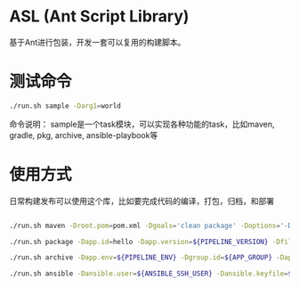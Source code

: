 # ASL (Ant Script Library)

基于Ant进行包装，开发一套可以复用的构建脚本。

# 测试命令

```bash
./run.sh sample -Darg1=world
```

命令说明：
sample是一个task模块，可以实现各种功能的task，比如maven, gradle, pkg, archive, ansible-playbook等

# 使用方式

日常构建发布可以使用这个库，比如要完成代码的编译，打包，归档，和部署

```bash

./run.sh maven -Droot.pom=pom.xml -Dgoals='clean package' -Doptions='-Dmaven.test.skip=true' -Dsettings.id=ci -Dmaven.repo.local=/home/jenkins/.mvnrepo

./run.sh package -Dapp.id=hello -Dapp.version=${PIPELINE_VERSION} -Dfileset.dir=${WORKSPACE}/dist -Dfileset.include='**/*'

./run.sh archive -Dapp.env=${PIPELINE_ENV} -Dgroup.id=${APP_GROUP} -Dapp.id=hello -Dapp.version=${PIPELINE_VERSION} -Darchive.provider=minio -Dminio.xxxx=xxx

./run.sh ansible -Dansible.user=${ANSIBLE_SSH_USER} -Dansible.keyfile=${ANSIBLE_SSH_KEYFILE} -Dinventory.hosts='ip,' -Dansible.options='-v -C' -Dplaybook.file=deploy.yml

```
